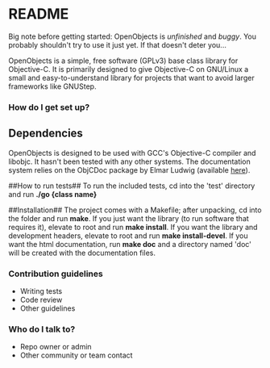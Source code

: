 # README #

Big note before getting started:  OpenObjects is *unfinished* and *buggy*.  You probably shouldn't try to use it just yet.  If that doesn't deter you...

OpenObjects is a simple, free software (GPLv3) base class library for Objective-C.  It is primarily designed to give Objective-C on GNU/Linux a small and easy-to-understand library for projects that want to avoid larger frameworks like GNUStep.

### How do I get set up? ###

## Dependencies ##
OpenObjects is designed to be used with GCC's Objective-C compiler and libobjc.  It hasn't been tested with any other systems.  The documentation system relies on the ObjCDoc package by Elmar Ludwig (available [here](http://www2.informatik.uni-osnabrueck.de/elmar/projects/objcdoc/index.html)).

##How to run tests##
To run the included tests, cd into the 'test' directory and run **./go {class name}**

##Installation##
The project comes with a Makefile; after unpacking, cd into the folder and run **make**.
If you just want the library (to run software that requires it), elevate to root and run **make install**.
If you want the library and development headers, elevate to root and run **make install-devel**.
If you want the html documentation, run **make doc** and a directory named 'doc' will be created with the documentation files.

### Contribution guidelines ###

* Writing tests
* Code review
* Other guidelines

### Who do I talk to? ###

* Repo owner or admin
* Other community or team contact